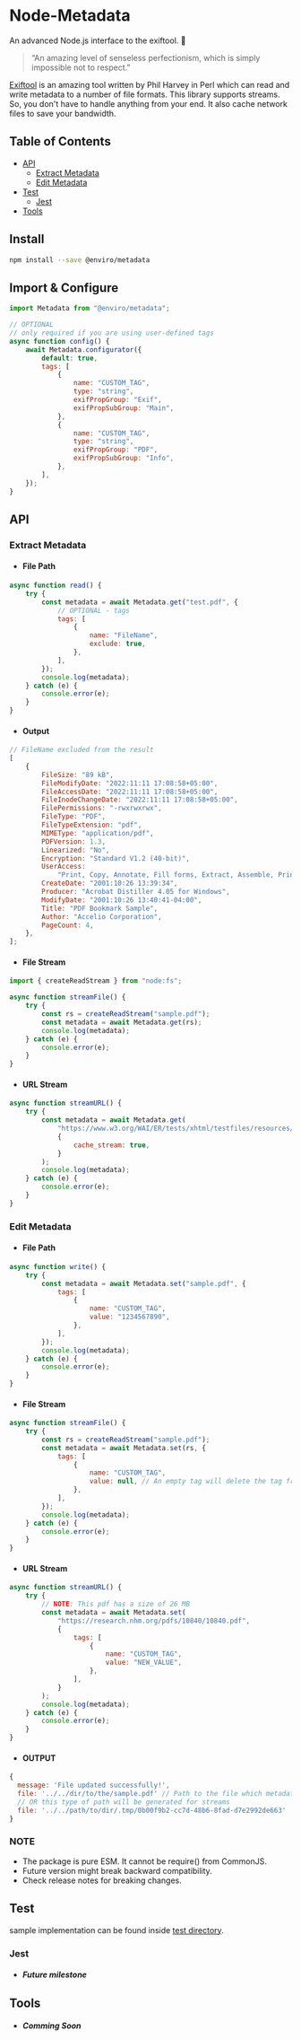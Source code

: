 # Node-Metadata

An advanced Node.js interface to the exiftool. 🚀

> “An amazing level of senseless perfectionism,
> which is simply impossible not to respect.”

[Exiftool](https://exiftool.org/) is an amazing tool written by Phil Harvey in Perl which can read and write metadata to a number of file formats. This library supports streams. So, you don't have to handle anything from your end. It also cache network files to save your bandwidth.

## Table of Contents

-   [API](#api)
    -   [Extract Metadata](#extract-metadata)
    -   [Edit Metadata](#edit-metadata)
-   [Test](#test)
    -   [Jest](#jest)
-   [Tools](#tools)

## Install

```bash
npm install --save @enviro/metadata
```

## Import & Configure

```js
import Metadata from "@enviro/metadata";

// OPTIONAL
// only required if you are using user-defined tags
async function config() {
    await Metadata.configurator({
        default: true,
        tags: [
            {
                name: "CUSTOM_TAG",
                type: "string",
                exifPropGroup: "Exif",
                exifPropSubGroup: "Main",
            },
            {
                name: "CUSTOM_TAG",
                type: "string",
                exifPropGroup: "PDF",
                exifPropSubGroup: "Info",
            },
        ],
    });
}
```

## API

### Extract Metadata

-   #### File Path

```js
async function read() {
    try {
        const metadata = await Metadata.get("test.pdf", {
            // OPTIONAL - tags
            tags: [
                {
                    name: "FileName",
                    exclude: true,
                },
            ],
        });
        console.log(metadata);
    } catch (e) {
        console.error(e);
    }
}
```

-   #### Output

```js
// FileName excluded from the result
[
    {
        FileSize: "89 kB",
        FileModifyDate: "2022:11:11 17:08:58+05:00",
        FileAccessDate: "2022:11:11 17:08:58+05:00",
        FileInodeChangeDate: "2022:11:11 17:08:58+05:00",
        FilePermissions: "-rwxrwxrwx",
        FileType: "PDF",
        FileTypeExtension: "pdf",
        MIMEType: "application/pdf",
        PDFVersion: 1.3,
        Linearized: "No",
        Encryption: "Standard V1.2 (40-bit)",
        UserAccess:
            "Print, Copy, Annotate, Fill forms, Extract, Assemble, Print high-res",
        CreateDate: "2001:10:26 13:39:34",
        Producer: "Acrobat Distiller 4.05 for Windows",
        ModifyDate: "2001:10:26 13:40:41-04:00",
        Title: "PDF Bookmark Sample",
        Author: "Accelio Corporation",
        PageCount: 4,
    },
];
```

-   #### File Stream

```js
import { createReadStream } from "node:fs";

async function streamFile() {
    try {
        const rs = createReadStream("sample.pdf");
        const metadata = await Metadata.get(rs);
        console.log(metadata);
    } catch (e) {
        console.error(e);
    }
}
```

-   #### URL Stream

```js
async function streamURL() {
    try {
        const metadata = await Metadata.get(
            "https://www.w3.org/WAI/ER/tests/xhtml/testfiles/resources/pdf/dummy.pdf",
            {
                cache_stream: true,
            }
        );
        console.log(metadata);
    } catch (e) {
        console.error(e);
    }
}
```

### Edit Metadata

-   #### File Path

```js
async function write() {
    try {
        const metadata = await Metadata.set("sample.pdf", {
            tags: [
                {
                    name: "CUSTOM_TAG",
                    value: "1234567890",
                },
            ],
        });
        console.log(metadata);
    } catch (e) {
        console.error(e);
    }
}
```

-   #### File Stream

```js
async function streamFile() {
    try {
        const rs = createReadStream("sample.pdf");
        const metadata = await Metadata.set(rs, {
            tags: [
                {
                    name: "CUSTOM_TAG",
                    value: null, // An empty tag will delete the tag from the file
                },
            ],
        });
        console.log(metadata);
    } catch (e) {
        console.error(e);
    }
}
```

-   #### URL Stream

```js
async function streamURL() {
    try {
        // NOTE: This pdf has a size of 26 MB
        const metadata = await Metadata.set(
            "https://research.nhm.org/pdfs/10840/10840.pdf",
            {
                tags: [
                    {
                        name: "CUSTOM_TAG",
                        value: "NEW_VALUE",
                    },
                ],
            }
        );
        console.log(metadata);
    } catch (e) {
        console.error(e);
    }
}
```

-   #### OUTPUT

```js
{
  message: 'File updated successfully!',
  file: '../../dir/to/the/sample.pdf' // Path to the file which metadata was edited
  // OR this type of path will be generated for streams
  file: '../../path/to/dir/.tmp/0b00f9b2-cc7d-48b6-8fad-d7e2992de663'
}
```

### NOTE

-   The package is pure ESM. It cannot be require() from CommonJS.
-   Future version might break backward compatibility.
-   Check release notes for breaking changes.

## Test

sample implementation can be found inside [test directory].

### Jest

-   ##### Future milestone

## Tools

-   ##### Comming Soon

[test directory]: https://github.com/anasshakil/metadata/tree/main/test

